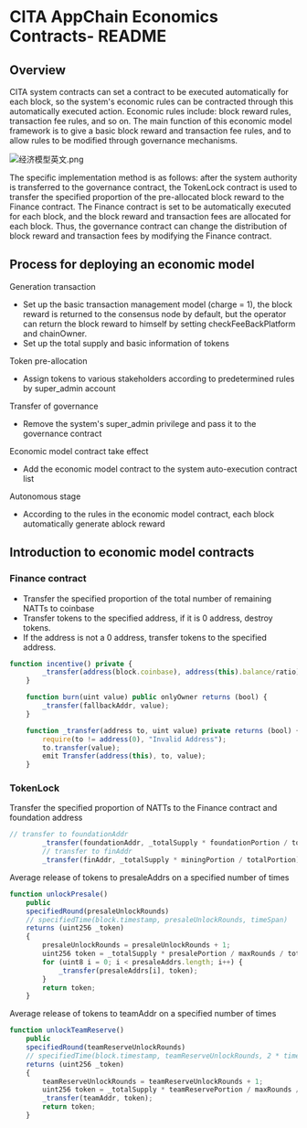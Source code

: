 # CITA AppChain Economics Contracts- README
## Overview
CITA system contracts can set a contract to be executed automatically for each block, so the system's economic rules can be contracted through this automatically executed action. Economic rules include: block reward rules, transaction fee rules, and so on. The main function of this economic model framework is to give a basic block reward and transaction fee rules, and to allow rules to be modified through governance mechanisms.

![经济模型英文.png](https://note.youdao.com/yws/res/493/WEBRESOURCE2c02bce52e957e7d4a2aa227aeeb0dbf)

The specific implementation method is as follows: after the system authority is transferred to the governance contract, the TokenLock contract is used to transfer the specified proportion of the pre-allocated block reward to the Finance contract. The Finance contract is set to be automatically executed for each block, and the block reward and transaction fees are allocated for each block. Thus, the governance contract can change the distribution of block reward and transaction fees by modifying the Finance contract.

## Process for deploying an economic model
Generation transaction
- Set up the basic transaction management model (charge = 1), the block reward is returned to the consensus node by default, but the operator can return the block reward to himself by setting checkFeeBackPlatform and chainOwner.
- Set up the total supply and basic information of tokens

Token pre-allocation
-  Assign tokens to various stakeholders according to predetermined rules by  super_admin account

Transfer of governance
- Remove the system's super_admin privilege and pass it to the governance contract

Economic model contract take effect
- Add the economic model contract to the system auto-execution contract list
 
Autonomous stage
- According to the rules in the economic model contract, each block automatically generate ablock reward

## Introduction to economic model contracts
### Finance contract
- Transfer the specified proportion of the total number of remaining NATTs  to coinbase
- Transfer tokens to the specified address, if it is 0 address, destroy tokens.
- If the address is not a 0 address, transfer tokens to the specified address.

```JavaScript
function incentive() private {
        _transfer(address(block.coinbase), address(this).balance/ratio);
    }

    function burn(uint value) public onlyOwner returns (bool) {
        _transfer(fallbackAddr, value);
    }

    function _transfer(address to, uint value) private returns (bool) {
        require(to != address(0), "Invalid Address");
        to.transfer(value);
        emit Transfer(address(this), to, value);
    }
```
### TokenLock
Transfer the specified proportion of NATTs  to the Finance contract and foundation address
```JavaScript
// transfer to foundationAddr
        _transfer(foundationAddr, _totalSupply * foundationPortion / totalPortion);
        // transfer to finAddr
        _transfer(finAddr, _totalSupply * miningPortion / totalPortion);
```
Average release of tokens to presaleAddrs on a specified number of times
```JavaScript
function unlockPresale()
    public 
    specifiedRound(presaleUnlockRounds)
    // specifiedTime(block.timestamp, presaleUnlockRounds, timeSpan)
    returns (uint256 _token)
    {
        presaleUnlockRounds = presaleUnlockRounds + 1;
        uint256 token = _totalSupply * presalePortion / maxRounds / totalPortion / presaleAddrs.length;
        for (uint8 i = 0; i < presaleAddrs.length; i++) {
            _transfer(presaleAddrs[i], token);
        }
        return token;
    }
```
Average release of tokens to teamAddr on a specified number of times
```JavaScript
function unlockTeamReserve()
    public
    specifiedRound(teamReserveUnlockRounds)
    // specifiedTime(block.timestamp, teamReserveUnlockRounds, 2 * timeSpan)
    returns (uint256 _token)
    {
        teamReserveUnlockRounds = teamReserveUnlockRounds + 1;
        uint256 token = _totalSupply * teamReservePortion / maxRounds / totalPortion;
        _transfer(teamAddr, token);
        return token;
    }
```